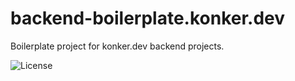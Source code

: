 # backend-boilerplate.konker.dev

Boilerplate project for konker.dev backend projects.

![License](https://img.shields.io/github/license/konker/konker.dev)

